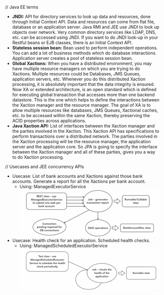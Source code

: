 // Java EE terms
- **JNDI:** API for directory services to look up data and resources, done through Initial Context API.
  Data and resources can come from flat file, database or an application server. Java RMI and JEE use JNDI to look up objects over network.
  Very common directory services like LDAP, DNS, etc. can be accessed using JNDI. If you want to do JNDI look-up in your Restful
  beans or EJB classes, there is an Initial Context API.
- **Stateless session bean:** Bean used to perform independent operations. You can add a lot of business methods which do database interactions.
  Application server creates a pool of stateless session bean.
- **Global Xactions:** When you have a distributed environment, you may have multiple resource managers on which you are trying to do
  Xactions. Multiple resources could be Databases, JMS Queues, application servers, etc. Whenever you do this distributed Xaction processing, 
  it is absolutely important that the data integrity is ensured. Now XA or extended architecture, is an open standard which is defined for 
  executing global transaction that accesses more than one backend datastore. This is the one which helps to define the interactions between the 
  Xaction manager and the resource manager. The goal of XA is to allow multiple resources like databases, JMS Queues, Xactional caches, etc.
  to be accessed within the same Xaction, thereby preserving the ACID properties across applications. 
- **Java Xaction API:** List of interfaces between the Xaction manager and the parties involved in the Xaction.
  This Xaction API has specifications to perform transactions over a distributed network. The parties involved in the Xaction processing will be 
  the resource manager, the application server and the application core. So JPA is going to specify the interface between
  the Xaction manager and all of these parties, gives you a way to do Xaction processing. 



// Usecases and JEE concurrency APIs
- Usecase: List of bank accounts and Xactions against those bank accounts. Generate a report for all the 
          Xactions per bank account. 
  - Using: ManagedExecutorService ![managedexecutorservice.png](src%2Fmain%2Fresources%2Fmanagedexecutorservice.png)
- Usecase: Health check for an application. Scheduled health checks.
  - Using: ManagedScheduledExecutorService![managedscheduledexecutorservice.png](src%2Fmain%2Fresources%2Fmanagedscheduledexecutorservice.png)